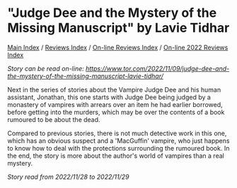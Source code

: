 # "Judge Dee and the Mystery of the Missing Manuscript" by Lavie Tidhar

[Main Index](../../../README.md) / [Reviews Index](../../README.md) / [On-line Reviews Index](../README.md) / [On-line 2022 Reviews Index](README.md)

*Story can be read on-line: <https://www.tor.com/2022/11/09/judge-dee-and-the-mystery-of-the-missing-manuscript-lavie-tidhar/>*

Next in the series of stories about the Vampire Judge Dee and his human assistant, Jonathan, this one starts with Judge Dee being judged by a monastery of vampires with arrears over an item he had earlier borrowed, before getting into the murders, which may be over the contents of a book rumoured to be about the dead.

Compared to previous stories, there is not much detective work in this one, which has an obvious suspect and a 'MacGuffin' vampire, who just happens to know how to deal with the protections surrounding the rumoured book. In the end, the story is more about the author's world of vampires than a real mystery. 

*Story read from 2022/11/28 to 2022/11/29*
